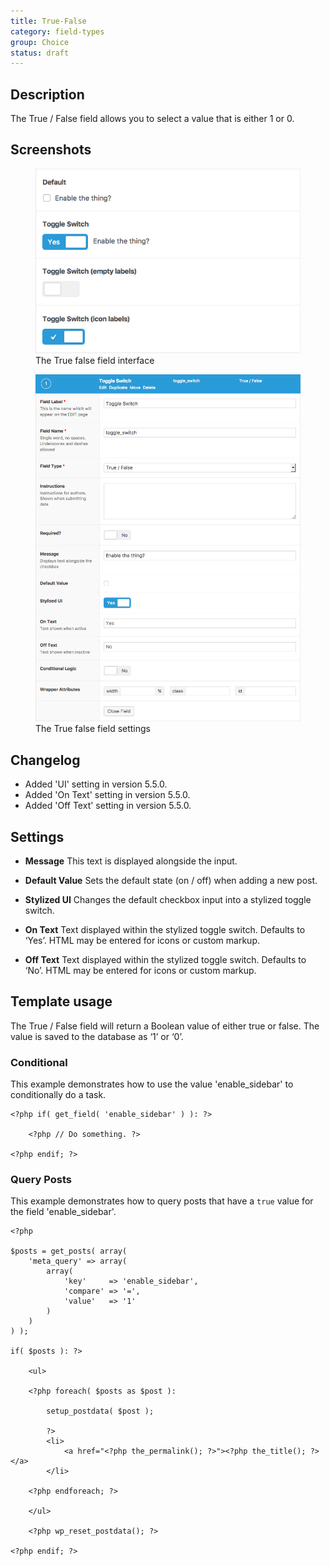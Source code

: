 ```yaml
---
title: True-False
category: field-types
group: Choice
status: draft
---
```


## Description
The True / False field allows you to select a value that is either 1 or 0.

## Screenshots
<div class="gallery">
	<figure>
		<a href="https://raw.githubusercontent.com/AdvancedCustomFields/docs/master/assets/acf-true-false-field-interface.png">
			<img src="https://raw.githubusercontent.com/AdvancedCustomFields/docs/master/assets/acf-true-false-field-interface.png" alt="True/false field that allows you to check a box or toggle a switch" />
		</a>
		<figcaption>The True false field interface</figcaption>
	</figure>
	<figure>
		<a href="https://raw.githubusercontent.com/AdvancedCustomFields/docs/master/assets/acf-true-false-field-settings.png">
			<img src="https://raw.githubusercontent.com/AdvancedCustomFields/docs/master/assets/acf-true-false-field-settings.png" alt="List of settings shown when creating a True/false field" />
		</a>
		<figcaption>The True false field settings</figcaption>
	</figure>
</div>

## Changelog
- Added 'UI' setting in version 5.5.0.
- Added 'On Text' setting in version 5.5.0.
- Added 'Off Text' setting in version 5.5.0.

## Settings
- **Message**
  This text is displayed alongside the input.

- **Default Value**
  Sets the default state (on / off) when adding a new post.

- **Stylized UI**
  Changes the default checkbox input into a stylized toggle switch.

- **On Text**
  Text displayed within the stylized toggle switch. Defaults to ‘Yes’. HTML may be entered for icons or custom markup.

- **Off Text**
  Text displayed within the stylized toggle switch. Defaults to ‘No’. HTML may be entered for icons or custom markup.

## Template usage
The True / False field will return a Boolean value of either true or false. The value is saved to the database as ‘1’ or ‘0’.

### Conditional
This example demonstrates how to use the value 'enable_sidebar' to conditionally do a task.

```
<?php if( get_field( 'enable_sidebar' ) ): ?>

	<?php // Do something. ?>

<?php endif; ?>
```

### Query Posts
This example demonstrates how to query posts that have a `true` value for the field 'enable_sidebar'.

```
<?php

$posts = get_posts( array(
	'meta_query' => array(
		array(
			'key'     => 'enable_sidebar',
			'compare' => '=',
			'value'   => '1'
		)
	)
) );

if( $posts ): ?>

	<ul>

	<?php foreach( $posts as $post ):

		setup_postdata( $post );

		?>
		<li>
			<a href="<?php the_permalink(); ?>"><?php the_title(); ?></a>
		</li>

	<?php endforeach; ?>

	</ul>

	<?php wp_reset_postdata(); ?>

<?php endif; ?>
```
